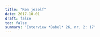 ```yaml
---
title: "Ken jezelf"
date: 2017-10-01
draft: false
toc: false
summary: 'Interview *Babel* 26, nr. 2: 17'
---
```


